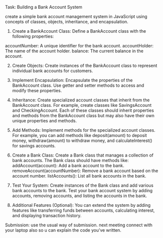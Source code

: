 Task: Building a Bank Account System

create a simple bank account management system in JavaScript using concepts of classes, objects, inheritance, and encapsulation.

1. Create a BankAccount Class: Define a BankAccount class with the following properties:

accountNumber: A unique identifier for the bank account.
accountHolder: The name of the account holder.
balance: The current balance in the account.

2. Create Objects: Create instances of the BankAccount class to represent individual bank accounts for customers.

3. Implement Encapsulation: Encapsulate the properties of the BankAccount class. Use getter and setter methods to access and modify these properties.

4. Inheritance: Create specialized account classes that inherit from the BankAccount class. For example, create classes like SavingsAccount and CheckingAccount. Each of these classes should inherit properties and methods from the BankAccount class but may also have their own unique properties and methods.

5. Add Methods: Implement methods for the specialized account classes. For example, you can add methods like deposit(amount) to deposit money, withdraw(amount) to withdraw money, and calculateInterest() for savings accounts.

6. Create a Bank Class: Create a Bank class that manages a collection of bank accounts. The Bank class should have methods like:
   addAccount(account): Add a bank account to the bank.
   removeAccount(accountNumber): Remove a bank account based on the account number.
   listAccounts(): List all bank accounts in the bank.

7. Test Your System: Create instances of the Bank class and add various bank accounts to the bank. Test your bank account system by adding accounts, removing accounts, and listing the accounts in the bank.

8. Additional Features (Optional): You can extend the system by adding features like transferring funds between accounts, calculating interest, and displaying transaction history.

Submission: use the usual way of submission. next meeting connect with your laptop also so u can explain the code you've written.
